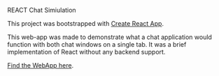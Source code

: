 REACT Chat Simiulation

This project was bootstrapped with [Create React App](https://github.com/facebookincubator/create-react-app).

This web-app was made to demonstrate what a chat application would function with both chat windows on a single tab. It was a brief implementation of React without any backend support.


[Find the WebApp here](https://jdhayford.github.io/asapp-chat).